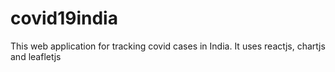 # covid19india
This web application for tracking covid cases in India.
It uses reactjs, chartjs and leafletjs
